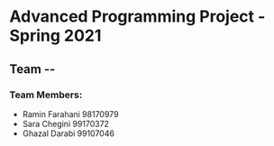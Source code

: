 # Advanced Programming Project - Spring 2021
## Team --

### Team Members:
- Ramin Farahani 98170979
- Sara Chegini 99170372
- Ghazal Darabi 99107046
